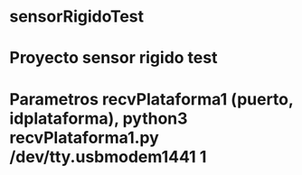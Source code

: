 # sensorRigidoTest
# Proyecto sensor rigido test
# Parametros recvPlataforma1 (puerto, idplataforma), python3 recvPlataforma1.py /dev/tty.usbmodem1441 1  